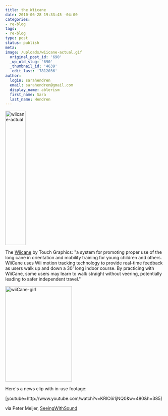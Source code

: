 ```yaml
---
title: the Wiicane
date: 2010-06-28 19:33:45 -04:00
categories:
- re-blog
tags:
- re-blog
type: post
status: publish
meta:
image: /uploads/wiicane-actual.gif
  original_post_id: '690'
  _wp_old_slug: '690'
  _thumbnail_id: '4639'
  _edit_last: '7812036'
author:
  login: sarahendren
  email: sarahendren@gmail.com
  display_name: ablerism
  first_name: Sara
  last_name: Hendren
---
```


<p><a href="http://ablersite.files.wordpress.com/2010/06/wiicane-actual.gif"><img class="alignnone size-full wp-image-4638" alt="wiicane-actual" src="{{ site.baseurl }}/uploads/wiicane-actual.gif" width="64" height="425" /></a></p>
<p>The <a href="http://touchgraphics.com/research/wiicane.htm">Wiicane</a> by Touch Graphics: "a system for promoting proper use of the long cane in orientation and mobility training for young children and others. WiiCane uses Wii motion tracking technology to provide real-time feedback as users walk up and down a 30' long indoor course. By practicing with WiiCane, some users may learn to walk straight without veering, potentially leading to safer independent travel."</p>
<p><a href="http://ablersite.files.wordpress.com/2010/06/wiicane-girl.gif"><img class="alignnone size-full wp-image-4639" alt="wiiCane-girl" src="{{ site.baseurl }}/uploads/wiicane-girl.gif" width="211" height="302" /></a></p>
<p>Here's a news clip with in-use footage:</p>
<p>[youtube=http://www.youtube.com/watch?v=KRlC6i1jNQ0&amp;w=480&amp;h=385]</p>
<p>via Peter Meijer, <a href="http://www.seeingwithsound.com/">SeeingWithSound</a></p>
